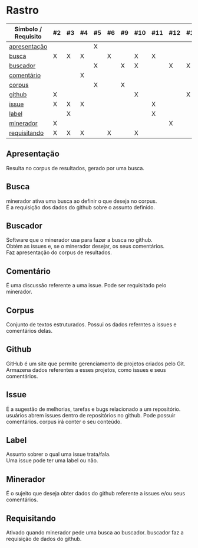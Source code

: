 # Rastro

|    Símbolo / Requisito        | #2 | #3 | #4 | #5 | #6 | #9 | #10 | #11 | #12 | #13 | #14 | #15 |
|-------------------------------|----|----|----|----|----|----|-----|-----|-----|-----|-----|-----|
| [apresentação](#apresentação) |    |    |    | X  |    |    |     |     |     |     | X   |     |
| [busca](#busca)               | X  | X  | X  |    | X  |    | X   | X   |     |     | X   |     |
| [buscador](#buscador)         |    |    |    | X  |    | X  | X   |     | X   | X   | X   | X   |
| [comentário](#comentário)     |    |    | X  |    |    |    |     |     |     |     |     |     |
| [corpus](#corpus)             |    |    |    | X  |    | X  |     |     |     |     | X   |     |
| [github](#github)             | X  |    |    |    |    |    | X   |     |     | X   |     |     |
| [issue](#issue)               | X  | X  | X  |    |    |    |     | X   |     |     |     |     |
| [label](#label)               |    | X  |    |    |    |    |     | X   |     |     |     |     |
| [minerador](#minerador)       | X  |    |    |    |    |    |     |     | X   |     | X   |     |
| [requisitando](#requisitando) | X  | X  | X  |    | X  |    | X   |     |     |     | X   |     |

## Apresentação ##
Resulta no corpus de resultados, gerado por uma busca.

## Busca ##
minerador ativa uma busca ao definir o que deseja no corpus.  
É a requisição dos dados do github sobre o assunto definido.

## Buscador ##
Software que o minerador usa para fazer a busca no github.  
Obtém as issues e, se o minerador desejar, os seus comentários.  
Faz apresentação do corpus de resultados.

## Comentário ##
É uma discussão referente a uma issue. Pode ser requisitado pelo minerador.

## Corpus ##
Conjunto de textos estruturados.
Possui os dados referntes a issues e comentários delas.

## Github ##
GitHub é um site que permite gerenciamento de projetos criados pelo Git.  
Armazena dados referentes a esses projetos, como issues e seus comentários.

## Issue ##
É a sugestão de melhorias, tarefas e bugs relacionado a um repositório. usuários abrem issues dentro de repositórios no github. Pode possuir comentários. corpus irá conter o seu conteúdo.

## Label ##
Assunto sobrer o qual uma issue trata/fala.  
Uma issue pode ter uma label ou não.

## Minerador ##
É o sujeito que deseja obter dados do github referente a issues e/ou seus comentários.

## Requisitando ##
Ativado quando minerador pede uma busca ao buscador. buscador faz a requisição de dados do github.
